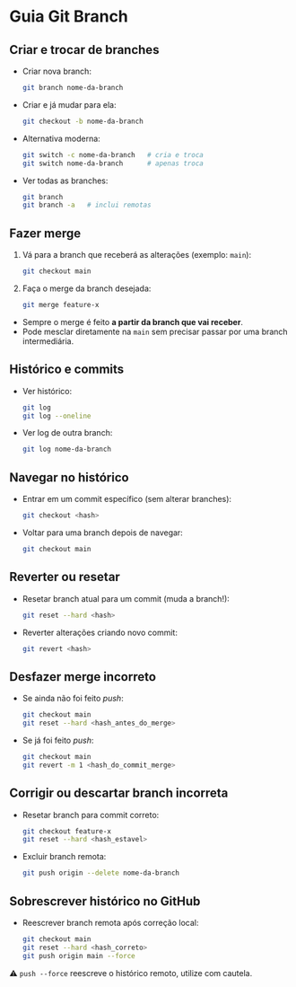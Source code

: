 # Guia Git Branch

## Criar e trocar de branches
- Criar nova branch:
  ```bash
  git branch nome-da-branch
  ```
- Criar e já mudar para ela:
  ```bash
  git checkout -b nome-da-branch
  ```
- Alternativa moderna:
  ```bash
  git switch -c nome-da-branch   # cria e troca
  git switch nome-da-branch      # apenas troca
  ```
- Ver todas as branches:
  ```bash
  git branch
  git branch -a   # inclui remotas
  ```

## Fazer merge
1. Vá para a branch que receberá as alterações (exemplo: `main`):
   ```bash
   git checkout main
   ```
2. Faça o merge da branch desejada:
   ```bash
   git merge feature-x
   ```

- Sempre o merge é feito **a partir da branch que vai receber**.
- Pode mesclar diretamente na `main` sem precisar passar por uma branch intermediária.

## Histórico e commits
- Ver histórico:
  ```bash
  git log
  git log --oneline
  ```
- Ver log de outra branch:
  ```bash
  git log nome-da-branch
  ```

## Navegar no histórico
- Entrar em um commit específico (sem alterar branches):
  ```bash
  git checkout <hash>
  ```
- Voltar para uma branch depois de navegar:
  ```bash
  git checkout main
  ```

## Reverter ou resetar
- Resetar branch atual para um commit (muda a branch!):
  ```bash
  git reset --hard <hash>
  ```
- Reverter alterações criando novo commit:
  ```bash
  git revert <hash>
  ```

## Desfazer merge incorreto
- Se ainda não foi feito *push*:
  ```bash
  git checkout main
  git reset --hard <hash_antes_do_merge>
  ```
- Se já foi feito *push*:
  ```bash
  git checkout main
  git revert -m 1 <hash_do_commit_merge>
  ```

## Corrigir ou descartar branch incorreta
- Resetar branch para commit correto:
  ```bash
  git checkout feature-x
  git reset --hard <hash_estavel>
  ```
- Excluir branch remota:
  ```bash
  git push origin --delete nome-da-branch
  ```

## Sobrescrever histórico no GitHub
- Reescrever branch remota após correção local:
  ```bash
  git checkout main
  git reset --hard <hash_correto>
  git push origin main --force
  ```

⚠️ `push --force` reescreve o histórico remoto, utilize com cautela.

